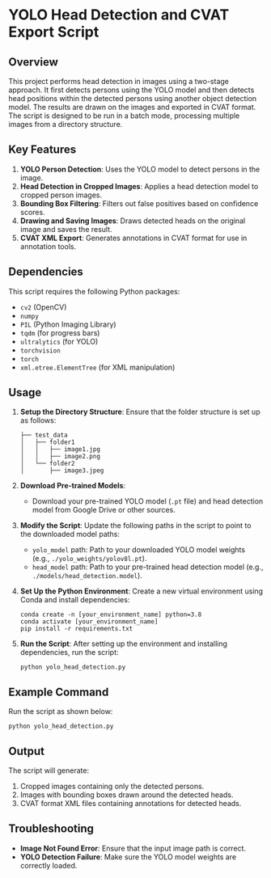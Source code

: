
# YOLO Head Detection and CVAT Export Script

## Overview
This project performs head detection in images using a two-stage approach. It first detects persons using the YOLO model and then detects head positions within the detected persons using another object detection model. The results are drawn on the images and exported in CVAT format. The script is designed to be run in a batch mode, processing multiple images from a directory structure.

## Key Features
1. **YOLO Person Detection**: Uses the YOLO model to detect persons in the image.
2. **Head Detection in Cropped Images**: Applies a head detection model to cropped person images.
3. **Bounding Box Filtering**: Filters out false positives based on confidence scores.
4. **Drawing and Saving Images**: Draws detected heads on the original image and saves the result.
5. **CVAT XML Export**: Generates annotations in CVAT format for use in annotation tools.

## Dependencies
This script requires the following Python packages:
- `cv2` (OpenCV)
- `numpy`
- `PIL` (Python Imaging Library)
- `tqdm` (for progress bars)
- `ultralytics` (for YOLO)
- `torchvision`
- `torch`
- `xml.etree.ElementTree` (for XML manipulation)

## Usage
1. **Setup the Directory Structure**:
    Ensure that the folder structure is set up as follows:
    ```
    ├── test_data
    │   ├── folder1
    │   │   ├── image1.jpg
    │   │   ├── image2.png
    │   └── folder2
    │       ├── image3.jpeg
    ```

2. **Download Pre-trained Models**:
   - Download your pre-trained YOLO model (`.pt` file) and head detection model from Google Drive or other sources.
   
3. **Modify the Script**:
   Update the following paths in the script to point to the downloaded model paths:
   - `yolo_model` path: Path to your downloaded YOLO model weights (e.g., `./yolo_weights/yolov8l.pt`).
   - `head_model` path: Path to your pre-trained head detection model (e.g., `./models/head_detection.model`).

4. **Set Up the Python Environment**:
   Create a new virtual environment using Conda and install dependencies:
   ```
   conda create -n [your_environment_name] python=3.8
   conda activate [your_environment_name]
   pip install -r requirements.txt
   ```

5. **Run the Script**:
   After setting up the environment and installing dependencies, run the script:
   ```
   python yolo_head_detection.py
   ```

## Example Command
Run the script as shown below:
```
python yolo_head_detection.py
```

## Output
The script will generate:
1. Cropped images containing only the detected persons.
2. Images with bounding boxes drawn around the detected heads.
3. CVAT format XML files containing annotations for detected heads.

## Troubleshooting
- **Image Not Found Error**: Ensure that the input image path is correct.
- **YOLO Detection Failure**: Make sure the YOLO model weights are correctly loaded.

